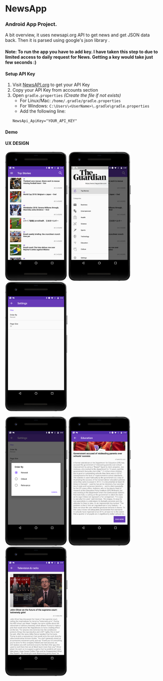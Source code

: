 # NewsApp
### Android App Project.
A bit overview, it uses newsapi.org API to get news and get JSON data back. Then it is parsed using google's json library .

#### Note: To run the app you have to add [](https://newsapi.org/register) key. I have taken this step to due to limited access to daily request for News. Getting a key would take just few seconds :)

#### Setup API Key
1. Visit [NewsAPI.org](https://newsapi.org/register) to get your API Key
2. Copy your API Key from accounts section
3. Open `gradle.properties` *(Create the file if not exists)*
   - For Linux/Mac: `/home/.gradle/gradle.properties`
   - For Windows: `C:\Users\<UserName>\.gradle\gradle.properties`
   - Add the following line:
    ```
    NewsApi_ApiKey="YOUR_API_KEY"
    ``` 


#### Demo
#### UX DESIGN

<img src="https://raw.githubusercontent.com/cvbutani/NewsApp/master/UXDesign/ux1.png" width="200"/> <img src="https://raw.githubusercontent.com/cvbutani/NewsApp/master/UXDesign/ux2.png" width="200"/> <img src="https://raw.githubusercontent.com/cvbutani/NewsApp/master/UXDesign/ux3.png" width="200"/>

<img src="https://raw.githubusercontent.com/cvbutani/NewsApp/master/UXDesign/ux4.png" width="200"/> <img src="https://raw.githubusercontent.com/cvbutani/NewsApp/master/UXDesign/ux5.png" width="200"/> <img src="https://raw.githubusercontent.com/cvbutani/NewsApp/master/UXDesign/ux6.png" width="200"/>

